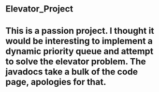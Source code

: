 # Elevator_Project
# This is a passion project. I thought it would be interesting to implement a dynamic priority queue and attempt to solve the elevator problem. The javadocs take a bulk of the code page, apologies for that.
